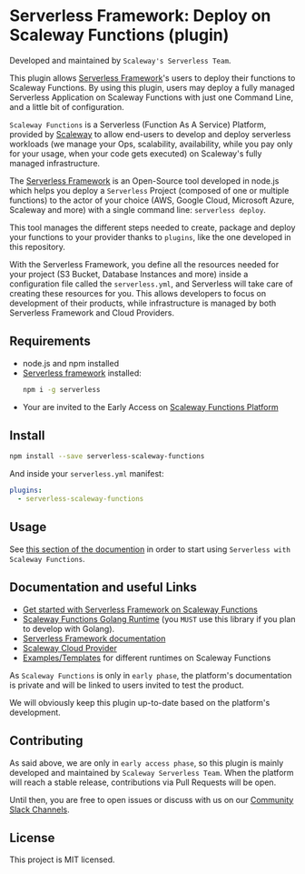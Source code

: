 # Serverless Framework: Deploy on Scaleway Functions (plugin)

Developed and maintained by `Scaleway's Serverless Team`.

This plugin allows [Serverless Framework](https://serverless.com)'s users to deploy their functions to Scaleway Functions. By using this plugin, users may deploy a fully managed Serverless Application on Scaleway Functions with just one Command Line, and a little bit of configuration.

`Scaleway Functions` is a Serverless (Function As A Service) Platform, provided by [Scaleway](https://scaleway.com) to allow end-users to develop and deploy serverless workloads (we manage your Ops, scalability, availability, while you pay only for your usage, when your code gets executed) on Scaleway's fully managed infrastructure.

The [Serverless Framework](https://serverless.com) is an Open-Source tool developed in node.js which helps you deploy a `Serverless` Project (composed of one or multiple functions) to the actor of your choice (AWS, Google Cloud, Microsoft Azure, Scaleway and more) with a single command line: `serverless deploy`.

This tool manages the different steps needed to create, package and deploy your functions to your provider thanks to `plugins`, like the one developed in this repository.

With the Serverless Framework, you define all the resources needed for your project (S3 Bucket, Database Instances and more) inside a configuration file called the `serverless.yml`, and Serverless will take care of creating these resources for you. This allows developers to focus on development of their products, while infrastructure is managed by both Serverless Framework and Cloud Providers.

## Requirements

- node.js and npm installed
- [Serverless framework](https://serverless.com) installed:
  ```bash
  npm i -g serverless
  ```
- Your are invited to the Early Access on [Scaleway Functions Platform](https://scaleway.com/betas#serverless)

## Install

```bash
npm install --save serverless-scaleway-functions
```

And inside your `serverless.yml` manifest:
```yml
plugins:
  - serverless-scaleway-functions
```

## Usage

See [this section of the documention](./docs/README.md) in order to start using `Serverless with Scaleway Functions`.


## Documentation and useful Links

- [Get started with Serverless Framework on Scaleway Functions](./docs/README/md)
- [Scaleway Functions Golang Runtime](https://github.com/scaleway/scaleway-functions-go) (you `MUST` use this library if you plan to develop with Golang).
- [Serverless Framework documentation](https://serverless.com)
- [Scaleway Cloud Provider](https://scaleway.com)
- [Examples/Templates](./examples) for different runtimes on Scaleway Functions

As `Scaleway Functions` is only in `early phase`, the platform's documentation is private and will be linked to users invited to test the product.

We will obviously keep this plugin up-to-date based on the platform's development.

## Contributing

As said above, we are only in `early access phase`, so this plugin is mainly developed and maintained by `Scaleway Serverless Team`. When the platform will reach a stable release, contributions via Pull Requests will be open.

Until then, you are free to open issues or discuss with us on our [Community Slack Channels](https://slack.online.net/).

## License

This project is MIT licensed.

